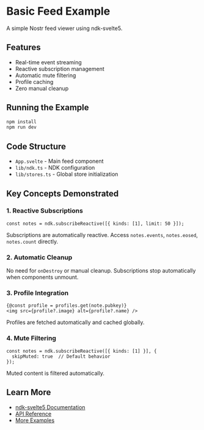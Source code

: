 # Basic Feed Example

A simple Nostr feed viewer using ndk-svelte5.

## Features

- Real-time event streaming
- Reactive subscription management
- Automatic mute filtering
- Profile caching
- Zero manual cleanup

## Running the Example

```bash
npm install
npm run dev
```

## Code Structure

- `App.svelte` - Main feed component
- `lib/ndk.ts` - NDK configuration
- `lib/stores.ts` - Global store initialization

## Key Concepts Demonstrated

### 1. Reactive Subscriptions

```svelte
const notes = ndk.subscribeReactive([{ kinds: [1], limit: 50 }]);
```

Subscriptions are automatically reactive. Access `notes.events`, `notes.eosed`, `notes.count` directly.

### 2. Automatic Cleanup

No need for `onDestroy` or manual cleanup. Subscriptions stop automatically when components unmount.

### 3. Profile Integration

```svelte
{@const profile = profiles.get(note.pubkey)}
<img src={profile?.image} alt={profile?.name} />
```

Profiles are fetched automatically and cached globally.

### 4. Mute Filtering

```svelte
const notes = ndk.subscribeReactive([{ kinds: [1] }], {
  skipMuted: true  // Default behavior
});
```

Muted content is filtered automatically.

## Learn More

- [ndk-svelte5 Documentation](../../README.md)
- [API Reference](../../API.md)
- [More Examples](../)
